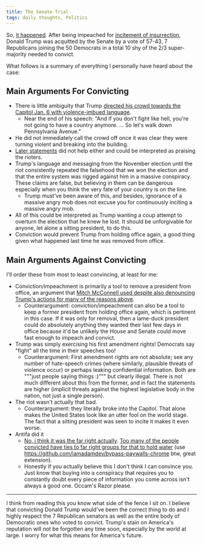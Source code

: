 ```yaml
---
title: The Senate Trial
tags: daily thoughts, Politics
---
```


So, [it happened](https://www.msn.com/en-us/news/other/trump-acquitted-in-impeachment-trial-7-gop-senators-vote-with-democrats-to-convict/ar-BB1dEO0c).
After being impeached for [incitement of insurrection](https://www.cnn.com/2021/01/11/politics/house-articles-of-impeachment/index.html),
Donald Trump was acquitted by the Senate by a vote of 57-43, 7 Republicans
joining the 50 Democrats in a total 10 shy of the 2/3 super-majority needed to
convict.

What follows is a summary of everything I personally have heard about the case:

## Main Arguments For Convicting

- There is little ambiguity that Trump [directed his crowd towards the Capitol Jan. 6 with violence-imbued language](https://www.usnews.com/news/politics/articles/2021-01-13/transcript-of-trumps-speech-at-rally-before-us-capitol-riot).
  - Near the end of his speech: "And if you don't fight like hell, you're not
    going to have a country anymore. ... So let's walk down Pennsylvania
    Avenue."
- He did not immediately call the crowd off once it was clear they were
  turning violent and breaking into the building.
- [Later statements](https://www.nytimes.com/2021/01/06/us/politics/twitter-deletes-trump-tweet.html)
  did not help either and could be interpreted as praising the rioters.
- Trump's language and messaging from the November election until the riot
  consistently repeated the falsehood that we won the election and that the
  entire system was rigged against him in a massive conspiracy. These claims
  are false, but believing in them can be dangerous especially when you think
  the very fate of your country is on the line.
  - Trump must've been aware of this, and besides, ignorance of a massive
    angry mob does not excuse you for continuously inciting a massive angry
    mob.
- All of this could be interpreted as Trump wanting a coup attempt to overturn
  the election that he knew he lost. It should be unforgivable for anyone, let
  alone a sitting president, to do this.
- Conviction would prevent Trump from holding office again, a good thing given
  what happened last time he was removed from office.

## Main Arguments Against Convicting

I'll order these from most to least convincing, at least for me:

- Conviction/impeachment is primarily a tool to remove a president from office,
  an argument that [Mitch McConnell used despite also denouncing Trump's actions for many of the reasons above](https://www.msn.com/en-us/news/politics/mcconnell-tells-gop-hell-vote-to-acquit-impeachment-update/ar-BB1dEtbO).
  - Counterargument: conviction/impeachment can also be a tool to keep a former
    president from holding office again, which is pertinent in this case. If it
    was only for removal, then a lame-duck president could do absolutely
    anything they wanted their last few days in office because it'd be unlikely
    the House and Senate could move fast enough to impeach and convict.
- Trump was simply exercising his first amendment rights! Democrats say
  "fight" all the time in their speeches too!
  - Counterargument: First amendment rights are not absolute; see any number
    of hate-speech crimes (where similarly, plausible threats of violence
    occur) or perhaps leaking confidential information. Both are """just people
    saying things :)""" but clearly illegal. There is not much different about
    this from the former, and in fact the statements are higher (implicit
    threats against the highest legislative body in the nation, not just a
    single person).
- The riot wasn't actually that bad.
  - Counterargument: they literally broke into the Capitol. That alone makes
    the United States look like an utter fool on the world stage. The fact that
    a sitting president was seen to incite it makes it even worse.
- Antifa did it
  - [No, i think it was the far right actually](https://projects.propublica.org/parler-capitol-videos/?id=YcQOeXTOuGhu). [Too many of the people convicted have ties to far right groups for that to hold water](https://www.nytimes.com/interactive/2021/02/04/us/capitol-arrests.html) (use <https://github.com/iamadamdev/bypass-paywalls-chrome> btw, great extension).
  - Honestly if you actually believe this I don't think I can convince you.
    Just know that buying into a conspiracy that requires you to constantly
    doubt every piece of information you come across isn't always a good one.
    Occam's Razor please.

<hr/>

I think from reading this you know what side of the fence I sit on. I believe
that convicting Donald Trump would've been the correct thing to do and I highly
respect the 7 Republican senators as well as the entire body of Democratic ones
who voted to convict. Trump's stain on America's reputation will not be
forgotten any time soon, especially by the world at large. I worry for what this
means for America's future.
